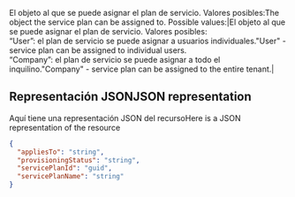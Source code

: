 <span data-ttu-id="8be9c-p103">El objeto al que se puede asignar el plan de servicio. Valores posibles:</span><span class="sxs-lookup"><span data-stu-id="8be9c-p103">The object the service plan can be assigned to. Possible values:</span></span>|El objeto al que se puede asignar el plan de servicio. Valores posibles:<br/><span data-ttu-id="8be9c-127">“User”: el plan de servicio se puede asignar a usuarios individuales.</span><span class="sxs-lookup"><span data-stu-id="8be9c-127">"User" - service plan can be assigned to individual users.</span></span><br/><span data-ttu-id="8be9c-128">“Company”: el plan de servicio se puede asignar a todo el inquilino.</span><span class="sxs-lookup"><span data-stu-id="8be9c-128">"Company" - service plan can be assigned to the entire tenant.</span></span>|


## <a name="json-representation"></a><span data-ttu-id="8be9c-129">Representación JSON</span><span class="sxs-lookup"><span data-stu-id="8be9c-129">JSON representation</span></span>

<span data-ttu-id="8be9c-130">Aquí tiene una representación JSON del recurso</span><span class="sxs-lookup"><span data-stu-id="8be9c-130">Here is a JSON representation of the resource</span></span>

<!-- {
  "blockType": "resource",
  "optionalProperties": [

  ],
  "@odata.type": "microsoft.graph.servicePlanInfo"
}-->

```json
{
  "appliesTo": "string",
  "provisioningStatus": "string",
  "servicePlanId": "guid",
  "servicePlanName": "string"
}

```

<!-- uuid: 8fcb5dbc-d5aa-4681-8e31-b001d5168d79
2015-10-25 14:57:30 UTC -->
<!-- {
  "type": "#page.annotation",
  "description": "servicePlanInfo resource",
  "keywords": "",
  "section": "documentation",
  "tocPath": ""
}-->

